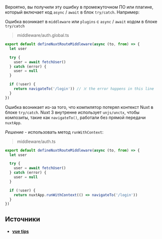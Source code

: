 Вероятно, вы получили эту ошибку в промежуточном ПО или плагине, который включает код `async` / `await` в блок `try/catch`. Например:

Ошибка возникает в `middleware` или `plugins` с  `async` / `await` кодом в блоке `try/catch`

> middleware/auth.global.ts

```ts
export default defineNuxtRouteMiddleware(async (to, from) => {
  let user

  try {
    user = await fetchUser()
  } catch (error) {
    user = null
  }

  if (!user) {
    return navigateTo('/login')) // ☠️ the error happens in this line
  }
})
```

Ошибка возникает из-за того, что компилятор потерял контекст Nuxt в блоке `try/catch`. Nuxt 3 внутренне использует `unjs/unctx`, чтобы композиты, такие как `navigateTo()`, работали без прямой передачи `nuxtApp`.

*Решение* - использовать метод `runWithContext`: 

> middleware/auth.ts

```ts
export default defineNuxtRouteMiddleware(async (to, from) => {
  let user

  try {
    user = await fetchUser()
  } catch (error) {
    user = null
  }

  if (!user) {
    return nuxtApp.runWithContext(() => navigateTo('/login'))
  }
})
```

## Источники
- #### [vue tips](https://mokkapps.de/vue-tips/how-to-fix-nuxt-instance-unavailable-error-in-nuxt)

